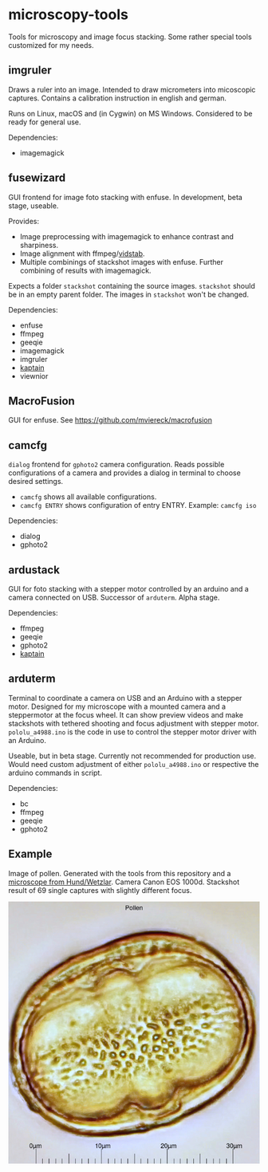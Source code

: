 # microscopy-tools

Tools for microscopy and image focus stacking.
Some rather special tools customized for my needs.

## imgruler

Draws a ruler into an image.
Intended to draw micrometers into micoscopic captures.
Contains a calibration instruction in english and german.

Runs on Linux, macOS and (in Cygwin) on MS Windows.
Considered to be ready for general use.

Dependencies:
 - imagemagick

## fusewizard

GUI frontend for image foto stacking with enfuse. In development, beta stage, useable.

Provides:
 - Image preprocessing with imagemagick to enhance contrast and sharpiness. 
 - Image alignment with ffmpeg/[vidstab](https://github.com/georgmartius/vid.stab).
 - Multiple combinings of stackshot images with enfuse. Further combining of results with imagemagick.
 
Expects a folder `stackshot` containing the source images. `stackshot` should be in an empty parent folder. The images in `stackshot` won't be changed.

Dependencies: 
 - enfuse
 - ffmpeg
 - geeqie
 - imagemagick
 - imgruler
 - [kaptain](https://github.com/mviereck/kaptain)
 - viewnior
 
## MacroFusion
GUI for enfuse. See https://github.com/mviereck/macrofusion

## camcfg
`dialog` frontend for `gphoto2` camera configuration. Reads possible configurations of a camera and provides a dialog in terminal to choose desired settings.
 - `camcfg` shows all available configurations.
 - `camcfg ENTRY` shows configuration of entry ENTRY. Example: `camcfg iso`
 
Dependencies:
 - dialog
 - gphoto2
 
## ardustack
GUI for foto stacking with a stepper motor controlled by an arduino and a camera connected on USB. Successor of `arduterm`. Alpha stage.

Dependencies:
 - ffmpeg
 - geeqie
 - gphoto2
 - [kaptain](https://github.com/mviereck/kaptain)
 
## arduterm

Terminal to coordinate a camera on USB and an Arduino with a stepper motor. 
Designed for my microscope with a mounted camera and a steppermotor at the focus wheel.
It can show preview videos and make stackshots with tethered shooting and focus adjustment with stepper motor.
`pololu_a4988.ino` is the code in use to control the stepper motor driver with an Arduino.

Useable, but in beta stage. Currently not recommended for production use. Would need custom adjustment of either `pololu_a4988.ino` or respective the arduino commands in script.

Dependencies:
 - bc
 - ffmpeg
 - geeqie
 - gphoto2

## Example

Image of pollen. Generated with the tools from this repository and a [microscope from Hund/Wetzlar](https://www.hund.de/en/). Camera Canon EOS 1000d. Stackshot result of 69 single captures with slightly different focus.

![screenshot](example.jpg)
